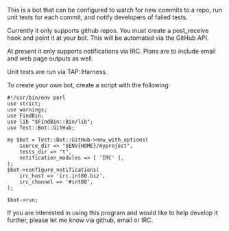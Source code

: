 This is a bot that can be configured to watch for new commits to a
repo, run unit tests for each commit, and notify developers of failed
tests.

Currently it only supports github repos. You must create a
post_receive hook and point it at your bot. This will be automated via
the GitHub API.

At present it only supports notifications via IRC. Plans are to
include email and web page outputs as well.

Unit tests are run via TAP::Harness.


To create your own bot, create a script with the following:

```
#!/usr/bin/env perl
use strict;
use warnings;
use FindBin;
use lib "$FindBin::Bin/lib";
use Test::Bot::GitHub;

my $bot = Test::Bot::GitHub->new_with_options(
    source_dir => "$ENV{HOME}/myproject",
    tests_dir => "t",
    notification_modules => [ 'IRC' ],
);
$bot->configure_notifications(
    irc_host => 'irc.int80.biz',
    irc_channel => '#int80',
);

$bot->run;
```


If you are interested in using this program and would like to help
develop it further, please let me know via github, email or IRC.

